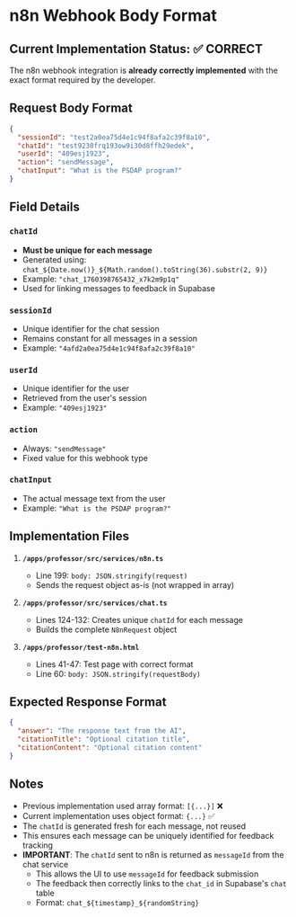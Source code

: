 # n8n Webhook Body Format

## Current Implementation Status: ✅ CORRECT

The n8n webhook integration is **already correctly implemented** with the exact format required by the developer.

## Request Body Format

```json
{
  "sessionId": "test2a0ea75d4e1c94f8afa2c39f8a10",
  "chatId": "test9230frq193ow9i30d8ffh29edek",
  "userId": "409esj1923",
  "action": "sendMessage",
  "chatInput": "What is the PSDAP program?"
}
```

## Field Details

### `chatId`
- **Must be unique for each message**
- Generated using: `chat_${Date.now()}_${Math.random().toString(36).substr(2, 9)}`
- Example: `"chat_1760398765432_x7k2m9p1q"`
- Used for linking messages to feedback in Supabase

### `sessionId`
- Unique identifier for the chat session
- Remains constant for all messages in a session
- Example: `"4afd2a0ea75d4e1c94f8afa2c39f8a10"`

### `userId`
- Unique identifier for the user
- Retrieved from the user's session
- Example: `"409esj1923"`

### `action`
- Always: `"sendMessage"`
- Fixed value for this webhook type

### `chatInput`
- The actual message text from the user
- Example: `"What is the PSDAP program?"`

## Implementation Files

1. **`/apps/professor/src/services/n8n.ts`**
   - Line 199: `body: JSON.stringify(request)`
   - Sends the request object as-is (not wrapped in array)

2. **`/apps/professor/src/services/chat.ts`**
   - Lines 124-132: Creates unique `chatId` for each message
   - Builds the complete `N8nRequest` object

3. **`/apps/professor/test-n8n.html`**
   - Lines 41-47: Test page with correct format
   - Line 60: `body: JSON.stringify(requestBody)`

## Expected Response Format

```json
{
  "answer": "The response text from the AI",
  "citationTitle": "Optional citation title",
  "citationContent": "Optional citation content"
}
```

## Notes

- Previous implementation used array format: `[{...}]` ❌
- Current implementation uses object format: `{...}` ✅
- The `chatId` is generated fresh for each message, not reused
- This ensures each message can be uniquely identified for feedback tracking
- **IMPORTANT**: The `chatId` sent to n8n is returned as `messageId` from the chat service
  - This allows the UI to use `messageId` for feedback submission
  - The feedback then correctly links to the `chat_id` in Supabase's `chat` table
  - Format: `chat_${timestamp}_${randomString}`
